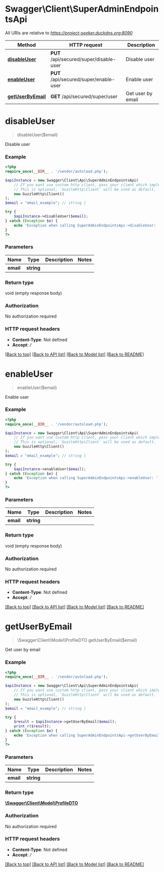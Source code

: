# Swagger\Client\SuperAdminEndpointsApi

All URIs are relative to *https://project-seeker.duckdns.org:8090*

Method | HTTP request | Description
------------- | ------------- | -------------
[**disableUser**](SuperAdminEndpointsApi.md#disableuser) | **PUT** /api/secured/super/disable-user | Disable user
[**enableUser**](SuperAdminEndpointsApi.md#enableuser) | **PUT** /api/secured/super/enable-user | Enable user
[**getUserByEmail**](SuperAdminEndpointsApi.md#getuserbyemail) | **GET** /api/secured/super/user | Get user by email

# **disableUser**
> disableUser($email)

Disable user

### Example
```php
<?php
require_once(__DIR__ . '/vendor/autoload.php');

$apiInstance = new Swagger\Client\Api\SuperAdminEndpointsApi(
    // If you want use custom http client, pass your client which implements `GuzzleHttp\ClientInterface`.
    // This is optional, `GuzzleHttp\Client` will be used as default.
    new GuzzleHttp\Client()
);
$email = "email_example"; // string | 

try {
    $apiInstance->disableUser($email);
} catch (Exception $e) {
    echo 'Exception when calling SuperAdminEndpointsApi->disableUser: ', $e->getMessage(), PHP_EOL;
}
?>
```

### Parameters

Name | Type | Description  | Notes
------------- | ------------- | ------------- | -------------
 **email** | **string**|  |

### Return type

void (empty response body)

### Authorization

No authorization required

### HTTP request headers

 - **Content-Type**: Not defined
 - **Accept**: */*

[[Back to top]](#) [[Back to API list]](../../README.md#documentation-for-api-endpoints) [[Back to Model list]](../../README.md#documentation-for-models) [[Back to README]](../../README.md)

# **enableUser**
> enableUser($email)

Enable user

### Example
```php
<?php
require_once(__DIR__ . '/vendor/autoload.php');

$apiInstance = new Swagger\Client\Api\SuperAdminEndpointsApi(
    // If you want use custom http client, pass your client which implements `GuzzleHttp\ClientInterface`.
    // This is optional, `GuzzleHttp\Client` will be used as default.
    new GuzzleHttp\Client()
);
$email = "email_example"; // string | 

try {
    $apiInstance->enableUser($email);
} catch (Exception $e) {
    echo 'Exception when calling SuperAdminEndpointsApi->enableUser: ', $e->getMessage(), PHP_EOL;
}
?>
```

### Parameters

Name | Type | Description  | Notes
------------- | ------------- | ------------- | -------------
 **email** | **string**|  |

### Return type

void (empty response body)

### Authorization

No authorization required

### HTTP request headers

 - **Content-Type**: Not defined
 - **Accept**: */*

[[Back to top]](#) [[Back to API list]](../../README.md#documentation-for-api-endpoints) [[Back to Model list]](../../README.md#documentation-for-models) [[Back to README]](../../README.md)

# **getUserByEmail**
> \Swagger\Client\Model\ProfileDTO getUserByEmail($email)

Get user by email

### Example
```php
<?php
require_once(__DIR__ . '/vendor/autoload.php');

$apiInstance = new Swagger\Client\Api\SuperAdminEndpointsApi(
    // If you want use custom http client, pass your client which implements `GuzzleHttp\ClientInterface`.
    // This is optional, `GuzzleHttp\Client` will be used as default.
    new GuzzleHttp\Client()
);
$email = "email_example"; // string | 

try {
    $result = $apiInstance->getUserByEmail($email);
    print_r($result);
} catch (Exception $e) {
    echo 'Exception when calling SuperAdminEndpointsApi->getUserByEmail: ', $e->getMessage(), PHP_EOL;
}
?>
```

### Parameters

Name | Type | Description  | Notes
------------- | ------------- | ------------- | -------------
 **email** | **string**|  |

### Return type

[**\Swagger\Client\Model\ProfileDTO**](../Model/ProfileDTO.md)

### Authorization

No authorization required

### HTTP request headers

 - **Content-Type**: Not defined
 - **Accept**: */*

[[Back to top]](#) [[Back to API list]](../../README.md#documentation-for-api-endpoints) [[Back to Model list]](../../README.md#documentation-for-models) [[Back to README]](../../README.md)

